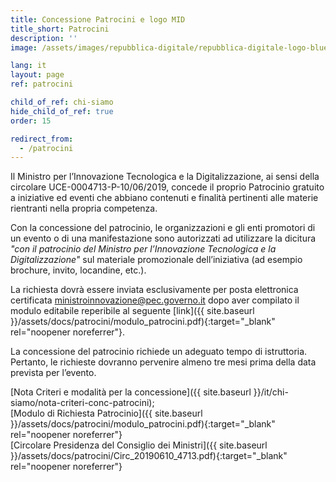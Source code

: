 ```yaml
---
title: Concessione Patrocini e logo MID
title_short: Patrocini
description: ''
image: /assets/images/repubblica-digitale/repubblica-digitale-logo-blue-twitter-summary-large-image.png

lang: it
layout: page
ref: patrocini

child_of_ref: chi-siamo
hide_child_of_ref: true
order: 15

redirect_from:
  - /patrocini
---
```

Il Ministro per l’Innovazione Tecnologica e la Digitalizzazione, ai sensi della circolare UCE-0004713-P-10/06/2019, concede il proprio Patrocinio gratuito a iniziative ed eventi che abbiano contenuti e finalità pertinenti alle materie rientranti nella propria competenza.  

Con la concessione del patrocinio, le organizzazioni e gli enti promotori di un evento o di una manifestazione sono autorizzati ad utilizzare la dicitura _"con il patrocinio del Ministro per l’Innovazione Tecnologica e la Digitalizzazione"_ sul materiale promozionale dell’iniziativa (ad esempio brochure, invito, locandine, etc.).  

La richiesta dovrà essere inviata esclusivamente per posta elettronica certificata [ministroinnovazione@pec.governo.it](mailto:ministroinnovazione@pec.governo.it) dopo aver compilato il modulo editabile reperibile al seguente [link]({{ site.baseurl }}/assets/docs/patrocini/modulo_patrocini.pdf){:target="_blank" rel="noopener noreferrer"}.  

La concessione del patrocinio richiede un adeguato tempo di istruttoria. Pertanto, le richieste dovranno pervenire almeno tre mesi prima della data prevista per l’evento.  

[Nota Criteri e modalità per la concessione]({{ site.baseurl }}/it/chi-siamo/nota-criteri-conc-patrocini);  
[Modulo di Richiesta Patrocinio]({{ site.baseurl }}/assets/docs/patrocini/modulo_patrocini.pdf){:target="_blank" rel="noopener noreferrer"}  
[Circolare Presidenza del Consiglio dei Ministri]({{ site.baseurl }}/assets/docs/patrocini/Circ_20190610_4713.pdf){:target="_blank" rel="noopener noreferrer"}  
